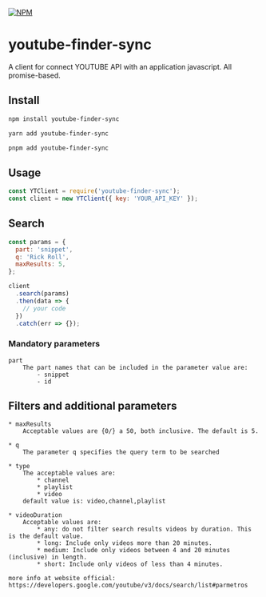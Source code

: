 [![NPM](https://nodei.co/npm/youtube-finder-sync.png?downloads=true&stars=true)](https://nodei.co/npm/youtube-finder-sync/)

# youtube-finder-sync

A client for connect YOUTUBE API with an application javascript. All promise-based.

## Install

```sh
npm install youtube-finder-sync

yarn add youtube-finder-sync

pnpm add youtube-finder-sync
```

## Usage

```js
const YTClient = require('youtube-finder-sync');
const client = new YTClient({ key: 'YOUR_API_KEY' });
```

## Search

```js
const params = {
  part: 'snippet',
  q: 'Rick Roll',
  maxResults: 5,
};

client
  .search(params)
  .then(data => {
    // your code
  })
  .catch(err => {});
```

### Mandatory parameters

```text
part
    The part names that can be included in the parameter value are:
        - snippet
        - id
```

## Filters and additional parameters

```text
* maxResults
    Acceptable values are {0/} a 50, both inclusive. The default is 5.

* q
    The parameter q specifies the query term to be searched

* type
    The acceptable values are:
        * channel
        * playlist
        * video
    default value is: video,channel,playlist

* videoDuration
    Acceptable values are:
        * any: do not filter search results videos by duration. This is the default value.
        * long: Include only videos more than 20 minutes.
        * medium: Include only videos between 4 and 20 minutes (inclusive) in length.
        * short: Include only videos of less than 4 minutes.

more info at website official: https://developers.google.com/youtube/v3/docs/search/list#parmetros
```
